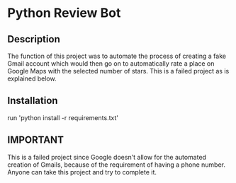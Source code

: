 # Python Review Bot

## Description
The function of this project was to automate the process of creating a fake Gmail account which would then go on to automatically rate a place on Google Maps with the selected number of stars. This is a failed project as is explained below.

## Installation
run 'python install -r requirements.txt'

## IMPORTANT
This is a failed project since Google doesn't allow for the automated creation of Gmails, because of the requirement of having a phone number. Anyone can take this project and try to complete it.
